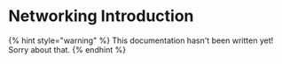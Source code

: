 # Networking Introduction

{% hint style="warning" %}
This documentation hasn't been written yet! Sorry about that.
{% endhint %}
